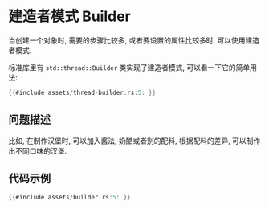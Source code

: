 # 建造者模式 Builder

当创建一个对象时, 需要的步骤比较多, 或者要设置的属性比较多时, 可以使用建造者模式.

标准库里有 `std::thread::Builder` 类实现了建造者模式, 可以看一下它的简单用法:

```rust
{{#include assets/thread-builder.rs:5: }}
```

## 问题描述

比如, 在制作汉堡时, 可以加入酱法, 奶酷或者别的配料, 根据配料的差异, 可以制作出不同口味的汉堡.

## 代码示例

```rust
{{#include assets/builder.rs:5: }}
```